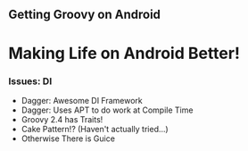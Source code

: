 ## Getting Groovy on Android

# Making Life on Android Better!

### Issues: DI

- Dagger: Awesome DI Framework
- Dagger: Uses APT to do work at Compile Time
- Groovy 2.4 has Traits!
- Cake Pattern!?   (Haven't actually tried...)
- Otherwise There is Guice
